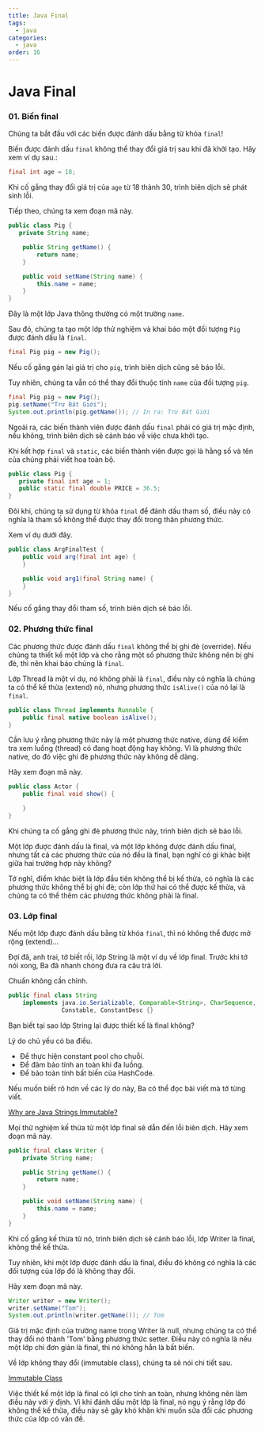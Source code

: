 ```yaml
---
title: Java Final
tags:
  - java
categories:
  - java
order: 16
---
```

# Java Final

### 01. Biến final

Chúng ta bắt đầu với các biến được đánh dấu bằng từ khóa `final`!

Biến được đánh dấu `final` không thể thay đổi giá trị sau khi đã khởi tạo. Hãy xem ví dụ sau.:

```java
final int age = 18;
```

Khi cố gắng thay đổi giá trị của `age` từ 18 thành 30, trình biên dịch sẽ phát sinh lỗi.

Tiếp theo, chúng ta xem đoạn mã này.

```java
public class Pig {
   private String name;

    public String getName() {
        return name;
    }

    public void setName(String name) {
        this.name = name;
    }
}
```

Đây là một lớp Java thông thường có một trường `name`.

Sau đó, chúng ta tạo một lớp thử nghiệm và khai báo một đối tượng `Pig` được đánh dấu là `final`.

```java
final Pig pig = new Pig();
```

Nếu cố gắng gán lại giá trị cho `pig`, trình biên dịch cũng sẽ báo lỗi.

Tuy nhiên, chúng ta vẫn có thể thay đổi thuộc tính `name` của đối tượng `pig`.

```java
final Pig pig = new Pig();
pig.setName("Trư Bát Giới");
System.out.println(pig.getName()); // In ra: Trư Bát Giới
```

Ngoài ra, các biến thành viên được đánh dấu `final` phải có giá trị mặc định, nếu không, trình biên dịch sẽ cảnh báo về việc chưa khởi tạo.

Khi kết hợp `final` và `static`, các biến thành viên được gọi là hằng số và tên của chúng phải viết hoa toàn bộ.

```java
public class Pig {
   private final int age = 1;
   public static final double PRICE = 36.5;
}
```

Đôi khi, chúng ta sử dụng từ khóa `final` để đánh dấu tham số, điều này có nghĩa là tham số không thể được thay đổi trong thân phương thức.

Xem ví dụ dưới đây.

```java
public class ArgFinalTest {
    public void arg(final int age) {
    }

    public void arg1(final String name) {
    }
}
```

Nếu cố gắng thay đổi tham số, trình biên dịch sẽ báo lỗi.

### 02. Phương thức final

Các phương thức được đánh dấu `final` không thể bị ghi đè (override). Nếu chúng ta thiết kế một lớp và cho rằng một số phương thức không nên bị ghi đè, thì nên khai báo chúng là `final`.

Lớp Thread là một ví dụ, nó không phải là `final`, điều này có nghĩa là chúng ta có thể kế thừa (extend) nó, nhưng phương thức `isAlive()` của nó lại là `final`.

```java
public class Thread implements Runnable {
    public final native boolean isAlive();
}
```

Cần lưu ý rằng phương thức này là một phương thức native, dùng để kiểm tra xem luồng (thread) có đang hoạt động hay không. Vì là phương thức native, do đó việc ghi đè phương thức này không dễ dàng.

Hãy xem đoạn mã này.

```java
public class Actor {
    public final void show() {

    }
}
```

Khi chúng ta cố gắng ghi đè phương thức này, trình biên dịch sẽ báo lỗi.

Một lớp được đánh dấu là final, và một lớp không được đánh dấu final, nhưng tất cả các phương thức của nó đều là final, bạn nghĩ có gì khác biệt giữa hai trường hợp này không?

Tớ nghĩ, điểm khác biệt là lớp đầu tiên không thể bị kế thừa, có nghĩa là các phương thức không thể bị ghi đè; còn lớp thứ hai có thể được kế thừa, và chúng ta có thể thêm các phương thức không phải là final.

### 03. Lớp final

Nếu một lớp được đánh dấu bằng từ khóa `final`, thì nó không thể được mở rộng (extend)...

Đợi đã, anh trai, tớ biết rồi, lớp String là một ví dụ về lớp final. Trước khi tớ nói xong, Ba đã nhanh chóng đưa ra câu trả lời.

Chuẩn không cần chỉnh.

```java
public final class String
    implements java.io.Serializable, Comparable<String>, CharSequence,
               Constable, ConstantDesc {}
```

Bạn biết tại sao lớp String lại được thiết kế là final không?

Lý do chủ yếu có ba điều.

- Để thực hiện constant pool cho chuỗi.
- Để đảm bảo tính an toàn khi đa luồng.
- Để bảo toàn tính bất biến của HashCode.

Nếu muốn biết rõ hơn về các lý do này, Ba có thể đọc bài viết mà tớ từng viết.

[Why are Java Strings Immutable?](/programming/java/basic/string/immutable)

Mọi thử nghiệm kế thừa từ một lớp final sẽ dẫn đến lỗi biên dịch. Hãy xem đoạn mã này.

```java
public final class Writer {
    private String name;

    public String getName() {
        return name;
    }

    public void setName(String name) {
        this.name = name;
    }
}
```

Khi cố gắng kế thừa từ nó, trình biên dịch sẽ cảnh báo lỗi, lớp Writer là final, không thể kế thừa.

Tuy nhiên, khi một lớp được đánh dấu là final, điều đó không có nghĩa là các đối tượng của lớp đó là không thay đổi.

Hãy xem đoạn mã này.

```java
Writer writer = new Writer();
writer.setName("Tom");
System.out.println(writer.getName()); // Tom
```

Giá trị mặc định của trường name trong Writer là null, nhưng chúng ta có thể thay đổi nó thành 'Tom' bằng phương thức setter. Điều này có nghĩa là nếu một lớp chỉ đơn giản là final, thì nó không hẳn là bất biến.

Về lớp không thay đổi (immutable class), chúng ta sẽ nói chi tiết sau.

[Immutable Class](/programming/java/basic/oo/immutable)

Việc thiết kế một lớp là final có lợi cho tính an toàn, nhưng không nên làm điều này với ý định. Vì khi đánh dấu một lớp là final, nó ngụ ý rằng lớp đó không thể kế thừa, điều này sẽ gây khó khăn khi muốn sửa đổi các phương thức của lớp có vấn đề.
